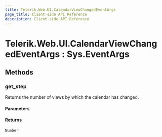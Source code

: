 ```yaml
---
title: Telerik.Web.UI.CalendarViewChangedEventArgs
page_title: Client-side API Reference
description: Client-side API Reference
---
```


# Telerik.Web.UI.CalendarViewChangedEventArgs : Sys.EventArgs 

## Methods

###  get_step

Returns the number of views by which the calendar has changed.

#### Parameters

#### Returns

`Number` 



